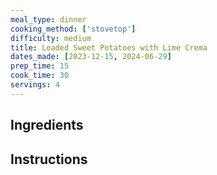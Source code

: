 ```yaml
---
meal_type: dinner
cooking_method: ['stovetop']
difficulty: medium
title: Loaded Sweet Potatoes with Lime Crema
dates_made: [2023-12-15, 2024-06-29]
prep_time: 15
cook_time: 30
servings: 4
---
```


## Ingredients

## Instructions

